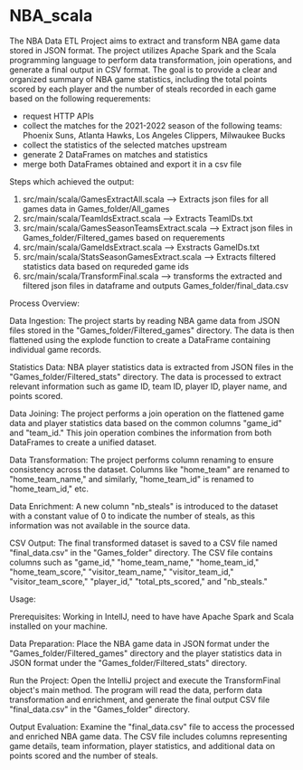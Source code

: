 # NBA_scala

The NBA Data ETL Project aims to extract and transform NBA game data stored in JSON format. The project utilizes Apache Spark and the Scala programming language to perform data transformation, join operations, and generate a final output in CSV format. The goal is to provide a clear and organized summary of NBA game statistics, including the total points scored by each player and the number of steals recorded in each game based on the following requerements:
 - request HTTP APIs
 - collect the matches for the 2021-2022 season of the following teams: Phoenix Suns, Atlanta Hawks, Los Angeles Clippers, Milwaukee Bucks
 - collect the statistics of the selected matches upstream
 - generate 2 DataFrames on matches and statistics
 - merge both DataFrames obtained and export it in a csv file

Steps which achieved the output:
1. src/main/scala/GamesExtractAll.scala --> Extracts json files for all games data in Games_folder/All_games 
2. src/main/scala/TeamIdsExtract.scala --> Extracts TeamIDs.txt
4. src/main/scala/GamesSeasonTeamsExtract.scala --> Extract json files in Games_folder/Filtered_games based on requerements
5. src/main/scala/GameIdsExtract.scala --> Exstracts GameIDs.txt
6. src/main/scala/StatsSeasonGamesExtract.scala --> Extracts filtered statistics data based on requreded game ids 
7. src/main/scala/TransformFinal.scala --> transforms the extracted and filtered json files in dataframe and outputs Games_folder/final_data.csv

Process Overview:

Data Ingestion: The project starts by reading NBA game data from JSON files stored in the "Games_folder/Filtered_games" directory. The data is then flattened using the explode function to create a DataFrame containing individual game records.

Statistics Data: NBA player statistics data is extracted from JSON files in the "Games_folder/Filtered_stats" directory. The data is processed to extract relevant information such as game ID, team ID, player ID, player name, and points scored.

Data Joining: The project performs a join operation on the flattened game data and player statistics data based on the common columns "game_id" and "team_id." This join operation combines the information from both DataFrames to create a unified dataset.

Data Transformation: The project performs column renaming to ensure consistency across the dataset. Columns like "home_team" are renamed to "home_team_name," and similarly, "home_team_id" is renamed to "home_team_id," etc.

Data Enrichment: A new column "nb_steals" is introduced to the dataset with a constant value of 0 to indicate the number of steals, as this information was not available in the source data.

CSV Output: The final transformed dataset is saved to a CSV file named "final_data.csv" in the "Games_folder" directory. The CSV file contains columns such as "game_id," "home_team_name," "home_team_id," "home_team_score," "visitor_team_name," "visitor_team_id," "visitor_team_score," "player_id," "total_pts_scored," and "nb_steals."

Usage:

Prerequisites: Working in IntellJ, need to have have Apache Spark and Scala installed on your machine.

Data Preparation: Place the NBA game data in JSON format under the "Games_folder/Filtered_games" directory and the player statistics data in JSON format under the "Games_folder/Filtered_stats" directory.

Run the Project: Open the IntelliJ project and execute the TransformFinal object's main method. The program will read the data, perform data transformation and enrichment, and generate the final output CSV file "final_data.csv" in the "Games_folder" directory.

Output Evaluation: Examine the "final_data.csv" file to access the processed and enriched NBA game data. The CSV file includes columns representing game details, team information, player statistics, and additional data on points scored and the number of steals.
